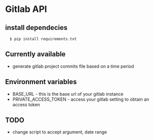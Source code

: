 # Gitlab API

## install dependecies

```
  $ pip install requirements.txt
```

## Currently available

* generate gitlab project commits file based on a time period

## Environment variables

* BASE_URL - this is the base url of your gitlab instance
* PRIVATE_ACCESS_TOKEN - access your gitlab setting to obtain an access token

## TODO

* change script to accept argument, date range
